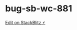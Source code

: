 # bug-sb-wc-881

[Edit on StackBlitz ⚡️](https://stackblitz.com/edit/fossprime-feathers-nosql-s49aru)